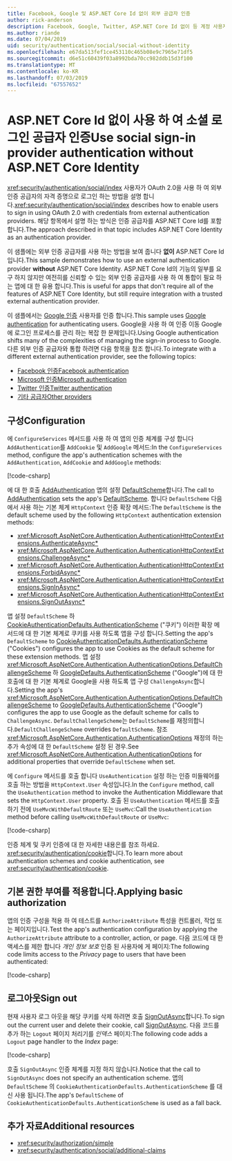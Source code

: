 ```yaml
---
title: Facebook, Google 및 ASP.NET Core Id 없이 외부 공급자 인증
author: rick-anderson
description: Facebook, Google, Twitter, ASP.NET Core Id 없이 등 계정 사용자 인증을 사용 하 여 설명 합니다.
ms.author: riande
ms.date: 07/04/2019
uid: security/authentication/social/social-without-identity
ms.openlocfilehash: e67da513fef1ce453110c465b08e9c7965e71df5
ms.sourcegitcommit: d6e51c60439f03a8992bda70cc982ddb15d3f100
ms.translationtype: MT
ms.contentlocale: ko-KR
ms.lasthandoff: 07/03/2019
ms.locfileid: "67557652"
---
```

# <a name="use-social-sign-in-provider-authentication-without-aspnet-core-identity"></a><span data-ttu-id="a6ff8-103">ASP.NET Core Id 없이 사용 하 여 소셜 로그인 공급자 인증</span><span class="sxs-lookup"><span data-stu-id="a6ff8-103">Use social sign-in provider authentication without ASP.NET Core Identity</span></span>

<span data-ttu-id="a6ff8-104"><xref:security/authentication/social/index> 사용자가 OAuth 2.0을 사용 하 여 외부 인증 공급자의 자격 증명으로 로그인 하는 방법을 설명 합니다.</span><span class="sxs-lookup"><span data-stu-id="a6ff8-104"><xref:security/authentication/social/index> describes how to enable users to sign in using OAuth 2.0 with credentials from external authentication providers.</span></span> <span data-ttu-id="a6ff8-105">해당 항목에서 설명 하는 방식은 인증 공급자를 ASP.NET Core Id를 포함 합니다.</span><span class="sxs-lookup"><span data-stu-id="a6ff8-105">The approach described in that topic includes ASP.NET Core Identity as an authentication provider.</span></span>

<span data-ttu-id="a6ff8-106">이 샘플에는 외부 인증 공급자를 사용 하는 방법을 보여 줍니다 **없이** ASP.NET Core Id입니다.</span><span class="sxs-lookup"><span data-stu-id="a6ff8-106">This sample demonstrates how to use an external authentication provider **without** ASP.NET Core Identity.</span></span> <span data-ttu-id="a6ff8-107">ASP.NET Core Id의 기능의 일부를 요구 하지 않지만 여전히를 신뢰할 수 있는 외부 인증 공급자를 사용 하 여 통합이 필요 하는 앱에 대 한 유용 합니다.</span><span class="sxs-lookup"><span data-stu-id="a6ff8-107">This is useful for apps that don't require all of the features of ASP.NET Core Identity, but still require integration with a trusted external authentication provider.</span></span>

<span data-ttu-id="a6ff8-108">이 샘플에서는 [Google 인증](xref:security/authentication/google-logins) 사용자를 인증 합니다.</span><span class="sxs-lookup"><span data-stu-id="a6ff8-108">This sample uses [Google authentication](xref:security/authentication/google-logins) for authenticating users.</span></span> <span data-ttu-id="a6ff8-109">Google을 사용 하 여 인증 이동 Google에 로그인 프로세스를 관리 하는 복잡 한 문제입니다.</span><span class="sxs-lookup"><span data-stu-id="a6ff8-109">Using Google authentication shifts many of the complexities of managing the sign-in process to Google.</span></span> <span data-ttu-id="a6ff8-110">다른 외부 인증 공급자와 통합 하려면 다음 항목을 참조 합니다.</span><span class="sxs-lookup"><span data-stu-id="a6ff8-110">To integrate with a different external authentication provider, see the following topics:</span></span>

* [<span data-ttu-id="a6ff8-111">Facebook 인증</span><span class="sxs-lookup"><span data-stu-id="a6ff8-111">Facebook authentication</span></span>](xref:security/authentication/facebook-logins)
* [<span data-ttu-id="a6ff8-112">Microsoft 인증</span><span class="sxs-lookup"><span data-stu-id="a6ff8-112">Microsoft authentication</span></span>](xref:security/authentication/microsoft-logins)
* [<span data-ttu-id="a6ff8-113">Twitter 인증</span><span class="sxs-lookup"><span data-stu-id="a6ff8-113">Twitter authentication</span></span>](xref:security/authentication/twitter-logins)
* [<span data-ttu-id="a6ff8-114">기타 공급자</span><span class="sxs-lookup"><span data-stu-id="a6ff8-114">Other providers</span></span>](xref:security/authentication/otherlogins)

## <a name="configuration"></a><span data-ttu-id="a6ff8-115">구성</span><span class="sxs-lookup"><span data-stu-id="a6ff8-115">Configuration</span></span>

<span data-ttu-id="a6ff8-116">에 `ConfigureServices` 메서드를 사용 하 여 앱의 인증 체계를 구성 합니다 `AddAuthentication`를 `AddCookie` 및 `AddGoogle` 메서드:</span><span class="sxs-lookup"><span data-stu-id="a6ff8-116">In the `ConfigureServices` method, configure the app's authentication schemes with the `AddAuthentication`, `AddCookie` and `AddGoogle` methods:</span></span>

[!code-csharp[](social-without-identity/sample/Startup.cs?name=snippet1)]

<span data-ttu-id="a6ff8-117">에 대 한 호출 [AddAuthentication](/dotnet/api/microsoft.extensions.dependencyinjection.authenticationservicecollectionextensions.addauthentication#Microsoft_Extensions_DependencyInjection_AuthenticationServiceCollectionExtensions_AddAuthentication_Microsoft_Extensions_DependencyInjection_IServiceCollection_System_Action_Microsoft_AspNetCore_Authentication_AuthenticationOptions__) 앱의 설정 [DefaultScheme](xref:Microsoft.AspNetCore.Authentication.AuthenticationOptions.DefaultScheme)합니다.</span><span class="sxs-lookup"><span data-stu-id="a6ff8-117">The call to [AddAuthentication](/dotnet/api/microsoft.extensions.dependencyinjection.authenticationservicecollectionextensions.addauthentication#Microsoft_Extensions_DependencyInjection_AuthenticationServiceCollectionExtensions_AddAuthentication_Microsoft_Extensions_DependencyInjection_IServiceCollection_System_Action_Microsoft_AspNetCore_Authentication_AuthenticationOptions__) sets the app's [DefaultScheme](xref:Microsoft.AspNetCore.Authentication.AuthenticationOptions.DefaultScheme).</span></span> <span data-ttu-id="a6ff8-118">합니다 `DefaultScheme` 다음에서 사용 하는 기본 체계 `HttpContext` 인증 확장 메서드:</span><span class="sxs-lookup"><span data-stu-id="a6ff8-118">The `DefaultScheme` is the default scheme used by the following `HttpContext` authentication extension methods:</span></span>

* <xref:Microsoft.AspNetCore.Authentication.AuthenticationHttpContextExtensions.AuthenticateAsync*>
* <xref:Microsoft.AspNetCore.Authentication.AuthenticationHttpContextExtensions.ChallengeAsync*>
* <xref:Microsoft.AspNetCore.Authentication.AuthenticationHttpContextExtensions.ForbidAsync*>
* <xref:Microsoft.AspNetCore.Authentication.AuthenticationHttpContextExtensions.SignInAsync*>
* <xref:Microsoft.AspNetCore.Authentication.AuthenticationHttpContextExtensions.SignOutAsync*>

<span data-ttu-id="a6ff8-119">앱 설정 `DefaultScheme` 하 [CookieAuthenticationDefaults.AuthenticationScheme](xref:Microsoft.AspNetCore.Authentication.Cookies.CookieAuthenticationDefaults.AuthenticationScheme) ("쿠키") 이러한 확장 메서드에 대 한 기본 체계로 쿠키를 사용 하도록 앱을 구성 합니다.</span><span class="sxs-lookup"><span data-stu-id="a6ff8-119">Setting the app's `DefaultScheme` to [CookieAuthenticationDefaults.AuthenticationScheme](xref:Microsoft.AspNetCore.Authentication.Cookies.CookieAuthenticationDefaults.AuthenticationScheme) ("Cookies") configures the app to use Cookies as the default scheme for these extension methods.</span></span> <span data-ttu-id="a6ff8-120">앱 설정 <xref:Microsoft.AspNetCore.Authentication.AuthenticationOptions.DefaultChallengeScheme> 하 [GoogleDefaults.AuthenticationScheme](xref:Microsoft.AspNetCore.Authentication.Google.GoogleDefaults.AuthenticationScheme) ("Google")에 대 한 호출에 대 한 기본 체계로 Google을 사용 하도록 앱 구성 `ChallengeAsync`합니다.</span><span class="sxs-lookup"><span data-stu-id="a6ff8-120">Setting the app's <xref:Microsoft.AspNetCore.Authentication.AuthenticationOptions.DefaultChallengeScheme> to [GoogleDefaults.AuthenticationScheme](xref:Microsoft.AspNetCore.Authentication.Google.GoogleDefaults.AuthenticationScheme) ("Google") configures the app to use Google as the default scheme for calls to `ChallengeAsync`.</span></span> <span data-ttu-id="a6ff8-121">`DefaultChallengeScheme`는 `DefaultScheme`를 재정의합니다.</span><span class="sxs-lookup"><span data-stu-id="a6ff8-121">`DefaultChallengeScheme` overrides `DefaultScheme`.</span></span> <span data-ttu-id="a6ff8-122">참조 <xref:Microsoft.AspNetCore.Authentication.AuthenticationOptions> 재정의 하는 추가 속성에 대 한 `DefaultScheme` 설정 된 경우.</span><span class="sxs-lookup"><span data-stu-id="a6ff8-122">See <xref:Microsoft.AspNetCore.Authentication.AuthenticationOptions> for additional properties that override `DefaultScheme` when set.</span></span>

<span data-ttu-id="a6ff8-123">에 `Configure` 메서드를 호출 합니다 `UseAuthentication` 설정 하는 인증 미들웨어를 호출 하는 방법을 `HttpContext.User` 속성입니다.</span><span class="sxs-lookup"><span data-stu-id="a6ff8-123">In the `Configure` method, call the `UseAuthentication` method to invoke the Authentication Middleware that sets the `HttpContext.User` property.</span></span> <span data-ttu-id="a6ff8-124">호출 된 `UseAuthentication` 메서드를 호출 하기 전에 `UseMvcWithDefaultRoute` 또는 `UseMvc`:</span><span class="sxs-lookup"><span data-stu-id="a6ff8-124">Call the `UseAuthentication` method before calling `UseMvcWithDefaultRoute` or `UseMvc`:</span></span>

[!code-csharp[](social-without-identity/sample/Startup.cs?name=snippet2)]

<span data-ttu-id="a6ff8-125">인증 체계 및 쿠키 인증에 대 한 자세한 내용은를 참조 하세요. <xref:security/authentication/cookie>합니다.</span><span class="sxs-lookup"><span data-stu-id="a6ff8-125">To learn more about authentication schemes and cookie authentication, see <xref:security/authentication/cookie>.</span></span>

## <a name="applying-basic-authorization"></a><span data-ttu-id="a6ff8-126">기본 권한 부여를 적용합니다.</span><span class="sxs-lookup"><span data-stu-id="a6ff8-126">Applying basic authorization</span></span>

<span data-ttu-id="a6ff8-127">앱의 인증 구성을 적용 하 여 테스트를 `AuthorizeAttribute` 특성을 컨트롤러, 작업 또는 페이지입니다.</span><span class="sxs-lookup"><span data-stu-id="a6ff8-127">Test the app's authentication configuration by applying the `AuthorizeAttribute` attribute to a controller, action, or page.</span></span> <span data-ttu-id="a6ff8-128">다음 코드에 대 한 액세스를 제한 합니다 *개인 정보 보호* 인증 된 사용자에 게 페이지:</span><span class="sxs-lookup"><span data-stu-id="a6ff8-128">The following code limits access to the *Privacy* page to users that have been authenticated:</span></span>

[!code-csharp[](social-without-identity/sample/Pages/Privacy.cshtml.cs?name=snippet&highlight=1)]

## <a name="sign-out"></a><span data-ttu-id="a6ff8-129">로그아웃</span><span class="sxs-lookup"><span data-stu-id="a6ff8-129">Sign out</span></span>

<span data-ttu-id="a6ff8-130">현재 사용자 로그 아웃을 해당 쿠키를 삭제 하려면 호출 [SignOutAsync](/dotnet/api/microsoft.aspnetcore.authentication.authenticationhttpcontextextensions.signoutasync?view=aspnetcore-2.0)합니다.</span><span class="sxs-lookup"><span data-stu-id="a6ff8-130">To sign out the current user and delete their cookie, call [SignOutAsync](/dotnet/api/microsoft.aspnetcore.authentication.authenticationhttpcontextextensions.signoutasync?view=aspnetcore-2.0).</span></span> <span data-ttu-id="a6ff8-131">다음 코드를 추가 하는 `Logout` 페이지 처리기를 *인덱스* 페이지:</span><span class="sxs-lookup"><span data-stu-id="a6ff8-131">The following code adds a `Logout` page handler to the *Index* page:</span></span>

[!code-csharp[](social-without-identity/sample/Pages/Index.cshtml.cs?name=snippet&highlight=7-11)]

<span data-ttu-id="a6ff8-132">호출 `SignOutAsync` 인증 체계를 지정 하지 않습니다.</span><span class="sxs-lookup"><span data-stu-id="a6ff8-132">Notice that the call to `SignOutAsync` does not specify an authentication scheme.</span></span> <span data-ttu-id="a6ff8-133">앱의 `DefaultScheme` 의 `CookieAuthenticationDefaults.AuthenticationScheme` 를 대신 사용 됩니다.</span><span class="sxs-lookup"><span data-stu-id="a6ff8-133">The app's `DefaultScheme` of `CookieAuthenticationDefaults.AuthenticationScheme` is used as a fall back.</span></span>

## <a name="additional-resources"></a><span data-ttu-id="a6ff8-134">추가 자료</span><span class="sxs-lookup"><span data-stu-id="a6ff8-134">Additional resources</span></span>

* <xref:security/authorization/simple>
* <xref:security/authentication/social/additional-claims>
